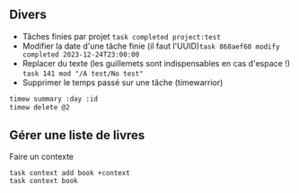 ## Divers

- Tâches finies par projet `task completed project:test`
-  Modifier la date d'une tâche finie (il faut l'UUID)`task 868aef60 modify completed 2023-12-24T23:00:00`
- Replacer du texte (les guillemets sont indispensables en cas d'espace !) `task 141 mod "/A test/No test"`
-  Supprimer le temps passé sur une tâche (timewarrior)
```bash
timew summary :day :id
timew delete @2
```

## Gérer une liste de livres
Faire un contexte 

    task context add book +context
    task context book
